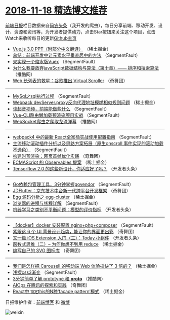 # [2018-11-18 精选博文推荐](http://hao.caibaojian.com/date/2018/11/18)

[前端日报](http://caibaojian.com/c/news)栏目数据来自[码农头条](http://hao.caibaojian.com/)（我开发的爬虫），每日分享前端、移动开发、设计、资源和资讯等，为开发者提供动力，点击Star按钮来关注这个项目，点击Watch来收听每日的更新[Github主页](https://github.com/kujian/frontendDaily)
* [Vue.js 3.0 PPT（附部分中文翻译）](http://hao.caibaojian.com/92148.html) （稀土掘金）
* [总结：前端开发中让元素水平垂直居中的方法](http://hao.caibaojian.com/92127.html) （SegmentFault）
* [来实现一个缩水版Vuex](http://hao.caibaojian.com/92132.html) （SegmentFault）
* [为什么我要放弃javaScript数据结构与算法（第十章）—— 排序和搜索算法](http://hao.caibaojian.com/92185.html) （推酷网）
* [Web 长列表的救星：谷歌推出 Virtual Scroller](http://hao.caibaojian.com/92188.html) （奇舞团）

***
* [MySql之sql执行过程](http://hao.caibaojian.com/92125.html) （SegmentFault）
* [Webpack devServer.proxy反向代理地址模糊相似规则问题](http://hao.caibaojian.com/92139.html) （稀土掘金）
* [谈起音视频，前端能做些什么](http://hao.caibaojian.com/92130.html) （SegmentFault）
* [Vue-CLI路由懒加载预渲染项目实战](http://hao.caibaojian.com/92131.html) （SegmentFault）
* [WebSocket爬虫之爬取龙珠弹幕](http://hao.caibaojian.com/92184.html) （推酷网）

***
* [webpack4 中的最新 React全家桶实战使用配置指南](http://hao.caibaojian.com/92123.html) （SegmentFault）
* [主流移动滚动插件分析以及思路方案拓展（原生onscroll 事件实现的滚动加载不逊色）](http://hao.caibaojian.com/92135.html) （SegmentFault）
* [构建时预渲染：网页首帧优化实践](http://hao.caibaojian.com/92189.html) （奇舞团）
* [ECMAScript 的 Observables 提案](http://hao.caibaojian.com/92146.html) （稀土掘金）
* [Tensorflow 2.0 的这些新设计，你适应好了吗？](http://hao.caibaojian.com/92169.html) （开发者头条）

***
* [Go依赖包管理工具，3分钟掌握govendor](http://hao.caibaojian.com/92136.html) （SegmentFault）
* [JDFlutter：京东技术中台新一代跨平台开发框架](http://hao.caibaojian.com/92190.html) （奇舞团）
* [Egg 源码分析之 egg-cluster](http://hao.caibaojian.com/92147.html) （稀土掘金）
* [浏览器的进程与线程详解](http://hao.caibaojian.com/92126.html) （SegmentFault）
* [机器学习之类别不平衡问题：模型的评价指标](http://hao.caibaojian.com/92170.html) （开发者头条）

***
* [【docker】docker 安装配置 nginx+php+composer](http://hao.caibaojian.com/92137.html) （SegmentFault）
* [紧跟这 6 个 UI 背景设计趋势，能让你的界面更出彩](http://hao.caibaojian.com/92191.html) （奇舞团）
* [又一篇 iOS Extension 入门（三）：Today 小组件](http://hao.caibaojian.com/92171.html) （开发者头条）
* [函数式思维（二）&#8211; 为何你想不到用 reduce](http://hao.caibaojian.com/92138.html) （稀土掘金）
* [编写自己的 SVG 图标库](http://hao.caibaojian.com/92192.html) （奇舞团）

***
* [我们是怎样把 Carousell 的移动端 Web 体验搞快了 3 倍的？](http://hao.caibaojian.com/92149.html) （稀土掘金）
* [浅探css3渐变](http://hao.caibaojian.com/92128.html) （SegmentFault）
* [3分钟简单了解 prototype 和 __proto__](http://hao.caibaojian.com/92181.html) （推酷网）
* [AIOps 在腾讯的探索和实践](http://hao.caibaojian.com/92193.html) （奇舞团）
* [React中 `锁定`this的N种‘facade pattern’模式](http://hao.caibaojian.com/92150.html) （稀土掘金）

日报维护作者：[前端博客](http://caibaojian.com/) 和 [微博](http://caibaojian.com/go/weibo)

![weixin](https://user-images.githubusercontent.com/3055447/38468989-651132ac-3b80-11e8-8e6b-15122322a9d7.png)